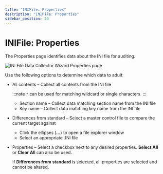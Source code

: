 ```yaml
---
title: "INIFile: Properties"
description: "INIFile: Properties"
sidebar_position: 20
---
```


# INIFile: Properties

The Properties page identifies data about the INI file for auditing.

![INI File Data Collector Wizard Properties page](/images/accessanalyzer/11.6/admin/datacollector/inifile/properties.webp)

Use the following options to determine which data to adult:

- All contents – Collect all contents from the INI file

    :::note
    `*` can be used for matching wildcard or single characters.
    :::


    - Section name – Collect data matching section name from the INI file
    - Key name – Collect data matching key name from the INI file

- Differences from standard – Select a master control file to compare the current target against

    - Click the ellipses (**…**) to open a file explorer window
    - Select an appropriate .INI file

- Properties – Select a checkbox next to any desired properties. **Select All** or **Clear All** can
  also be used.

    If **Differences from standard** is selected, all properties are selected and cannot be altered.
